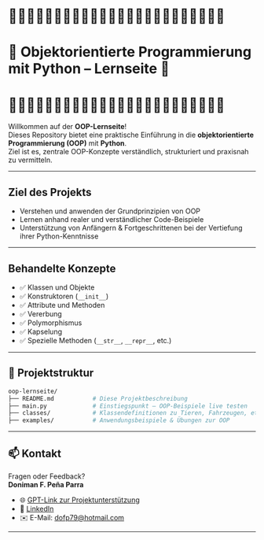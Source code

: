 #  🔶🔶🔶🔶🔶🔶🔶🔶🔶🔶🔶🔶🔶🔶🔶🔶🔶🔶🔶🔶🔶🔶🔶🔶
# 🔶 Objektorientierte Programmierung mit Python – Lernseite 🔶
#  🔶🔶🔶🔶🔶🔶🔶🔶🔶🔶🔶🔶🔶🔶🔶🔶🔶🔶🔶🔶🔶🔶🔶🔶
Willkommen auf der **OOP-Lernseite**!  
Dieses Repository bietet eine praktische Einführung in die **objektorientierte Programmierung (OOP)** mit **Python**.  
Ziel ist es, zentrale OOP-Konzepte verständlich, strukturiert und praxisnah zu vermitteln.

---

## Ziel des Projekts

- Verstehen und anwenden der Grundprinzipien von OOP
- Lernen anhand realer und verständlicher Code-Beispiele
- Unterstützung von Anfängern & Fortgeschrittenen bei der Vertiefung ihrer Python-Kenntnisse

---

## Behandelte Konzepte

- ✅ Klassen und Objekte
- ✅ Konstruktoren (`__init__`)
- ✅ Attribute und Methoden
- ✅ Vererbung
- ✅ Polymorphismus
- ✅ Kapselung
- ✅ Spezielle Methoden (`__str__`, `__repr__`, etc.)

---

## 📂 Projektstruktur

```bash
oop-lernseite/
├── README.md           # Diese Projektbeschreibung
├── main.py             # Einstiegspunkt – OOP-Beispiele live testen
├── classes/            # Klassendefinitionen zu Tieren, Fahrzeugen, etc.
├── examples/           # Anwendungsbeispiele & Übungen zur OOP

```
________________________________________
## 📫 Kontakt

Fragen oder Feedback?  
**Doniman F. Peña Parra**

- 🌐 [GPT-Link zur Projektunterstützung](https://chatgpt.com/g/g-67f9029e82fc819188dd714659be51ae-html-manager)
- 🔗 [LinkedIn](https://www.linkedin.com/in/doniman-francisco-pe%C3%B1a-parra-609263232/)
- ✉️ E-Mail: [dofp79@hotmail.com](mailto:dofp79@hotmail.com)

________________________________________
